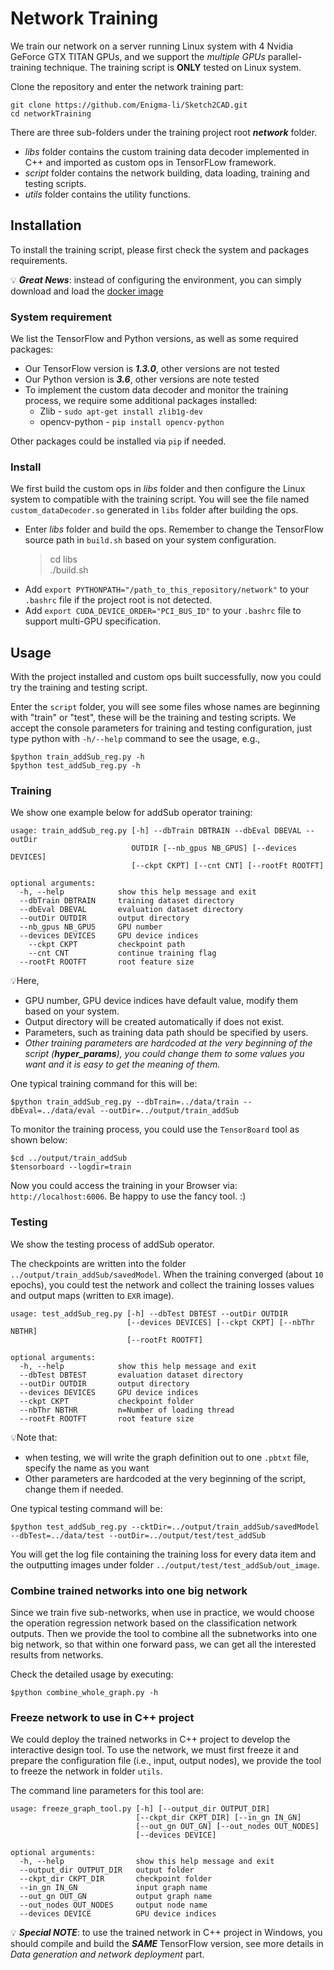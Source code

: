 # Network Training

We train our network on a server running Linux system with 4 Nvidia GeForce GTX TITAN GPUs, and we support the *multiple GPUs* parallel-training technique. The training script is **ONLY** tested on Linux system.

Clone the repository and enter the network training part:

    git clone https://github.com/Enigma-li/Sketch2CAD.git
    cd networkTraining

There are three sub-folders under the training project root ***network*** folder.
* *libs* folder contains the custom training data decoder implemented in C++ and imported as custom ops in TensorFLow framework.
* *script* folder contains the network building, data loading, training and testing scripts.
* *utils* folder contains the utility functions.


## Installation

To install the training script, please first check the system and packages requirements.

💡 ***Great News***: instead of configuring the environment, you can simply download and load the [docker image](https://connecthkuhk-my.sharepoint.com/:f:/g/personal/changjli_connect_hku_hk/EmdzfZQViKhDjfKVdnYIx9YB4zywEH9_X8oHiOzsFox5UQ?e=Cu8U3U) 

### System requirement

We list the TensorFlow and Python versions, as well as some required packages:

* Our TensorFlow version is ***1.3.0***, other versions are not tested
* Our Python version is ***3.6***, other versions are note tested
* To implement the custom data decoder and monitor the training process, we require some additional packages installed:
  * Zlib - `sudo apt-get install zlib1g-dev`
  * opencv-python - `pip install opencv-python`

Other packages could be installed via `pip` if needed.

### Install

We first build the custom ops in *libs* folder and then configure the Linux system to compatible with the training script. You will see the file named `custom_dataDecoder.so` generated in `libs` folder after building the ops.

* Enter *libs* folder and build the ops. Remember to change the TensorFlow source path in `build.sh` based on your system configuration.
  > cd libs <br /> ./build.sh
* Add `export PYTHONPATH="/path_to_this_repository/network"` to your `.bashrc` file if the project root is not detected.
* Add `export CUDA_DEVICE_ORDER="PCI_BUS_ID"` to your `.bashrc` file to support multi-GPU specification.

## Usage
With the project installed and custom ops built successfully, now you could try the training and testing script.

Enter the `script` folder, you will see some files whose names are beginning with "train" or "test", these will be the training and testing scripts. We accept the console parameters for training and testing configuration, just type python with `-h/--help` command to see the usage, e.g., 

    $python train_addSub_reg.py -h
    $python test_addSub_reg.py -h 

### Training

We show one example below for addSub operator training:

    usage: train_addSub_reg.py [-h] --dbTrain DBTRAIN --dbEval DBEVAL --outDir
                               OUTDIR [--nb_gpus NB_GPUS] [--devices DEVICES]
                               [--ckpt CKPT] [--cnt CNT] [--rootFt ROOTFT]						 
                                                                       
    optional arguments:                                            
      -h, --help         	show this help message and exit
      --dbTrain DBTRAIN  	training dataset directory
      --dbEval DBEVAL    	evaluation dataset directory
      --outDir OUTDIR    	output directory
      --nb_gpus NB_GPUS  	GPU number
      --devices DEVICES  	GPU device indices
	    --ckpt CKPT        	checkpoint path
	    --cnt CNT          	continue training flag
      --rootFt ROOTFT    	root feature size

💡Here, 
* GPU number, GPU device indices have default value, modify them based on your system. 
* Output directory will be created automatically if does not exist. 
* Parameters, such as training data path should be specified by users.
* *Other training parameters are hardcoded at the very beginning of the script (**hyper_params**), you could change them to some values you want and it is easy to get the meaning of them.*

One typical training command for this will be:

    $python train_addSub_reg.py --dbTrain=../data/train --dbEval=../data/eval --outDir=../output/train_addSub

To monitor the training process, you could use the `TensorBoard` tool as shown below:

    $cd ../output/train_addSub
    $tensorboard --logdir=train
    
Now you could access the training in your Browser via: `http://localhost:6006`. Be happy to use the fancy tool. :)


### Testing
We show the testing process of addSub operator.

The checkpoints are written into the folder `../output/train_addSub/savedModel`. When the training converged (about `10` epochs), you could test the network and collect the training losses values and output maps (written to `EXR` image).

    usage: test_addSub_reg.py [-h] --dbTest DBTEST --outDir OUTDIR
                              [--devices DEVICES] [--ckpt CKPT] [--nbThr NBTHR]
							  [--rootFt ROOTFT]
                                                                             
    optional arguments:                                                      
      -h, --help         	show this help message and exit
      --dbTest DBTEST    	evaluation dataset directory
      --outDir OUTDIR    	output directory 
      --devices DEVICES  	GPU device indices
      --ckpt CKPT        	checkpoint folder                            
      --nbThr NBTHR      	n=Number of loading thread                                           
      --rootFt ROOTFT    	root feature size

💡Note that:
* when testing, we will write the graph definition out to one `.pbtxt` file, specify the name as you want
* Other parameters are hardcoded at the very beginning of the script, change them if needed.

One typical testing command will be:

    $python test_addSub_reg.py --cktDir=../output/train_addSub/savedModel --dbTest=../data/test --outDir=../output/test/test_addSub

You will get the log file containing the training loss for every data item and the outputting images under folder `../output/test/test_addSub/out_image`.

### Combine trained networks into one big network
Since we train five sub-networks, when use in practice, we would choose the operation regression network based on the classification network outputs. Then we provide the tool to combine all the subnetworks into one big network, so that within one forward pass, we can get all the interested results from networks.

Check the detailed usage by executing:
	
	$python combine_whole_graph.py -h
	

### Freeze network to use in C++ project

We could deploy the trained networks in C++ project to develop the interactive design tool. To use the network, we must first freeze it and prepare the configuration file (i.e., input, output nodes), we provide the tool to freeze the network in folder `utils`.

The command line parameters for this tool are:

    usage: freeze_graph_tool.py [-h] [--output_dir OUTPUT_DIR]
								[--ckpt_dir CKPT_DIR] [--in_gn IN_GN]
								[--out_gn OUT_GN] [--out_nodes OUT_NODES]
								[--devices DEVICE]								
                                                                         
    optional arguments:                                                
      -h, --help            	show this help message and exit
      --output_dir OUTPUT_DIR   output folder
      --ckpt_dir CKPT_DIR   	checkpoint folder
      --in_gn IN_GN         	input graph name
      --out_gn OUT_GN       	output graph name
      --out_nodes OUT_NODES     output node name
	  --devices DEVICE      	GPU device indices 

💡 ***Special NOTE***: to use the trained network in C++ project in Windows, you should compile and build the ***SAME*** TensorFlow version, see more details in *Data generation and network deployment* part.


